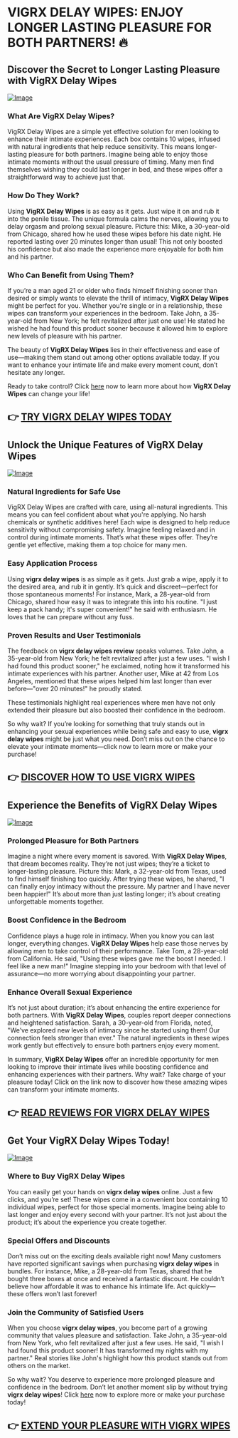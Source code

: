 # VIGRX DELAY WIPES: ENJOY LONGER LASTING PLEASURE FOR BOTH PARTNERS! 🔥

## Discover the Secret to Longer Lasting Pleasure with VigRX Delay Wipes

[![Image](https://www2.sellhealth.com/136/vigrx_delay_wipes_300x250-v1.png)](https://gchaffi.com/Ae3TAxsD)

### What Are VigRX Delay Wipes?
VigRX Delay Wipes are a simple yet effective solution for men looking to enhance their intimate experiences. Each box contains 10 wipes, infused with natural ingredients that help reduce sensitivity. This means longer-lasting pleasure for both partners. Imagine being able to enjoy those intimate moments without the usual pressure of timing. Many men find themselves wishing they could last longer in bed, and these wipes offer a straightforward way to achieve just that.

### How Do They Work?
Using **VigRX Delay Wipes** is as easy as it gets. Just wipe it on and rub it into the penile tissue. The unique formula calms the nerves, allowing you to delay orgasm and prolong sexual pleasure. Picture this: Mike, a 30-year-old from Chicago, shared how he used these wipes before his date night. He reported lasting over 20 minutes longer than usual! This not only boosted his confidence but also made the experience more enjoyable for both him and his partner.

### Who Can Benefit from Using Them?
If you’re a man aged 21 or older who finds himself finishing sooner than desired or simply wants to elevate the thrill of intimacy, **VigRX Delay Wipes** might be perfect for you. Whether you're single or in a relationship, these wipes can transform your experiences in the bedroom. Take John, a 35-year-old from New York; he felt revitalized after just one use! He stated he wished he had found this product sooner because it allowed him to explore new levels of pleasure with his partner.

The beauty of **VigRX Delay Wipes** lies in their effectiveness and ease of use—making them stand out among other options available today. If you want to enhance your intimate life and make every moment count, don’t hesitate any longer.

Ready to take control? Click [here](https://gchaffi.com/Ae3TAxsD) now to learn more about how **VigRX Delay Wipes** can change your life!



## 👉 [TRY VIGRX DELAY WIPES TODAY](https://gchaffi.com/Ae3TAxsD)

## Unlock the Unique Features of VigRX Delay Wipes

[![Image](https://www2.sellhealth.com/136/vigrx_delay_wipes_300x250-v3.png)](https://gchaffi.com/Ae3TAxsD)

### Natural Ingredients for Safe Use  
VigRX Delay Wipes are crafted with care, using all-natural ingredients. This means you can feel confident about what you're applying. No harsh chemicals or synthetic additives here! Each wipe is designed to help reduce sensitivity without compromising safety. Imagine feeling relaxed and in control during intimate moments. That’s what these wipes offer. They’re gentle yet effective, making them a top choice for many men.

### Easy Application Process  
Using **vigrx delay wipes** is as simple as it gets. Just grab a wipe, apply it to the desired area, and rub it in gently. It’s quick and discreet—perfect for those spontaneous moments! For instance, Mark, a 28-year-old from Chicago, shared how easy it was to integrate this into his routine. "I just keep a pack handy; it's super convenient!" he said with enthusiasm. He loves that he can prepare without any fuss.

### Proven Results and User Testimonials  
The feedback on **vigrx delay wipes review** speaks volumes. Take John, a 35-year-old from New York; he felt revitalized after just a few uses. "I wish I had found this product sooner," he exclaimed, noting how it transformed his intimate experiences with his partner. Another user, Mike at 42 from Los Angeles, mentioned that these wipes helped him last longer than ever before—"over 20 minutes!" he proudly stated.

These testimonials highlight real experiences where men have not only extended their pleasure but also boosted their confidence in the bedroom.

So why wait? If you’re looking for something that truly stands out in enhancing your sexual experiences while being safe and easy to use, **vigrx delay wipes** might be just what you need. Don’t miss out on the chance to elevate your intimate moments—click now to learn more or make your purchase!



## 👉 [DISCOVER HOW TO USE VIGRX WIPES](https://gchaffi.com/Ae3TAxsD)

## Experience the Benefits of VigRX Delay Wipes

[![Image](https://www2.sellhealth.com/136/vigrx_delay_wipes_300x250-v4.png)](https://gchaffi.com/Ae3TAxsD)

### Prolonged Pleasure for Both Partners  
Imagine a night where every moment is savored. With **VigRX Delay Wipes**, that dream becomes reality. They’re not just wipes; they’re a ticket to longer-lasting pleasure. Picture this: Mark, a 32-year-old from Texas, used to find himself finishing too quickly. After trying these wipes, he shared, "I can finally enjoy intimacy without the pressure. My partner and I have never been happier!" It’s about more than just lasting longer; it’s about creating unforgettable moments together.

### Boost Confidence in the Bedroom  
Confidence plays a huge role in intimacy. When you know you can last longer, everything changes. **VigRX Delay Wipes** help ease those nerves by allowing men to take control of their performance. Take Tom, a 28-year-old from California. He said, "Using these wipes gave me the boost I needed. I feel like a new man!" Imagine stepping into your bedroom with that level of assurance—no more worrying about disappointing your partner.

### Enhance Overall Sexual Experience  
It’s not just about duration; it’s about enhancing the entire experience for both partners. With **VigRX Delay Wipes**, couples report deeper connections and heightened satisfaction. Sarah, a 30-year-old from Florida, noted, "We’ve explored new levels of intimacy since he started using them! Our connection feels stronger than ever." The natural ingredients in these wipes work gently but effectively to ensure both partners enjoy every moment.

In summary, **VigRX Delay Wipes** offer an incredible opportunity for men looking to improve their intimate lives while boosting confidence and enhancing experiences with their partners. Why wait? Take charge of your pleasure today! Click on the link now to discover how these amazing wipes can transform your intimate moments.



## 👉 [READ REVIEWS FOR VIGRX DELAY WIPES](https://gchaffi.com/Ae3TAxsD)

## Get Your VigRX Delay Wipes Today!

[![Image](https://www2.sellhealth.com/136/vigrx_delay_wipes_300x250-v2.png)](https://gchaffi.com/Ae3TAxsD)

### Where to Buy VigRX Delay Wipes  
You can easily get your hands on **vigrx delay wipes** online. Just a few clicks, and you’re set! These wipes come in a convenient box containing 10 individual wipes, perfect for those special moments. Imagine being able to last longer and enjoy every second with your partner. It’s not just about the product; it’s about the experience you create together.

### Special Offers and Discounts  
Don’t miss out on the exciting deals available right now! Many customers have reported significant savings when purchasing **vigrx delay wipes** in bundles. For instance, Mike, a 28-year-old from Texas, shared that he bought three boxes at once and received a fantastic discount. He couldn’t believe how affordable it was to enhance his intimate life. Act quickly—these offers won’t last forever!

### Join the Community of Satisfied Users  
When you choose **vigrx delay wipes**, you become part of a growing community that values pleasure and satisfaction. Take John, a 35-year-old from New York, who felt revitalized after just a few uses. He said, "I wish I had found this product sooner! It has transformed my nights with my partner." Real stories like John's highlight how this product stands out from others on the market.

So why wait? You deserve to experience more prolonged pleasure and confidence in the bedroom. Don’t let another moment slip by without trying **vigrx delay wipes**! Click [here](https://gchaffi.com/Ae3TAxsD) now to explore more or make your purchase today!



## 👉 [EXTEND YOUR PLEASURE WITH VIGRX WIPES](https://gchaffi.com/Ae3TAxsD)